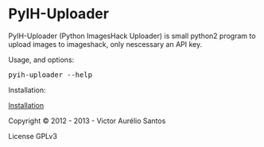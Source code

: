 PyIH-Uploader
=============

PyIH-Uploader (Python ImagesHack Uploader) is small python2 program to upload images to imageshack, only nescessary an API key.

Usage, and options:
<pre>
pyih-uploader --help
</pre>

Installation:

<a href="https://github.com/hotvic/pyih-uploader/wiki/Installation">Installation</a>

Copyright © 2012 - 2013 - Victor Aurélio Santos

License GPLv3
